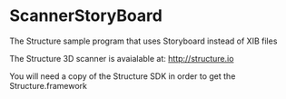# ScannerStoryBoard
The Structure sample program that uses Storyboard instead of XIB files

The Structure 3D scanner is avaialable at: http://structure.io

You will need a copy of the Structure SDK in order to get the Structure.framework
